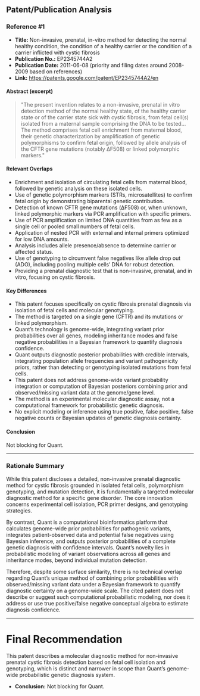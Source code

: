 ## Patent/Publication Analysis

### Reference #1

- **Title:** Non-invasive, prenatal, in-vitro method for detecting the normal healthy condition, the condition of a healthy carrier or the condition of a carrier inflicted with cystic fibrosis
- **Publication No.:** EP2345744A2
- **Publication Date:** 2011-06-08 (priority and filing dates around 2008-2009 based on references)
- **Link:** https://patents.google.com/patent/EP2345744A2/en

#### Abstract (excerpt)

> "The present invention relates to a non-invasive, prenatal in vitro detection method of the normal healthy state, of the healthy carrier state or of the carrier state sick with cystic fibrosis, from fetal cell(s) isolated from a maternal sample comprising the DNA to be tested... The method comprises fetal cell enrichment from maternal blood, their genetic characterization by amplification of genetic polymorphisms to confirm fetal origin, followed by allele analysis of the CFTR gene mutations (notably ΔF508) or linked polymorphic markers."

#### Relevant Overlaps

- Enrichment and isolation of circulating fetal cells from maternal blood, followed by genetic analysis on these isolated cells.
- Use of genetic polymorphism markers (STRs, microsatellites) to confirm fetal origin by demonstrating biparental genetic contribution.
- Detection of known CFTR gene mutations (ΔF508) or, when unknown, linked polymorphic markers via PCR amplification with specific primers.
- Use of PCR amplification on limited DNA quantities from as few as a single cell or pooled small numbers of fetal cells.
- Application of nested PCR with external and internal primers optimized for low DNA amounts.
- Analysis includes allele presence/absence to determine carrier or affected status.
- Use of genotyping to circumvent false negatives like allele drop out (ADO), including pooling multiple cells’ DNA for robust detection.
- Providing a prenatal diagnostic test that is non-invasive, prenatal, and in vitro, focusing on cystic fibrosis.

#### Key Differences

- This patent focuses specifically on cystic fibrosis prenatal diagnosis via isolation of fetal cells and molecular genotyping.
- The method is targeted on a single gene (CFTR) and its mutations or linked polymorphism.
- Quant’s technology is genome-wide, integrating variant prior probabilities over all genes, modeling inheritance modes and false negative probabilities in a Bayesian framework to quantify diagnosis confidence.
- Quant outputs diagnostic posterior probabilities with credible intervals, integrating population allele frequencies and variant pathogenicity priors, rather than detecting or genotyping isolated mutations from fetal cells.
- This patent does not address genome-wide variant probability integration or computation of Bayesian posteriors combining prior and observed/missing variant data at the genome/gene level.
- The method is an experimental molecular diagnostic assay, not a computational framework for probabilistic genetic diagnosis.
- No explicit modeling or inference using true positive, false positive, false negative counts or Bayesian updates of genetic diagnosis certainty.

#### Conclusion

Not blocking for Quant.

---

### Rationale Summary

While this patent discloses a detailed, non-invasive prenatal diagnostic method for cystic fibrosis grounded in isolated fetal cells, polymorphism genotyping, and mutation detection, it is fundamentally a targeted molecular diagnostic method for a specific gene disorder. The core innovation concerns experimental cell isolation, PCR primer designs, and genotyping strategies.

By contrast, Quant is a computational bioinformatics platform that calculates genome-wide prior probabilities for pathogenic variants, integrates patient-observed data and potential false negatives using Bayesian inference, and outputs posterior probabilities of a complete genetic diagnosis with confidence intervals. Quant’s novelty lies in probabilistic modeling of variant observations across all genes and inheritance modes, beyond individual mutation detection.

Therefore, despite some surface similarity, there is no technical overlap regarding Quant’s unique method of combining prior probabilities with observed/missing variant data under a Bayesian framework to quantify diagnostic certainty on a genome-wide scale. The cited patent does not describe or suggest such computational probabilistic modeling, nor does it address or use true positive/false negative conceptual algebra to estimate diagnosis confidence.

---

# Final Recommendation

This patent describes a molecular diagnostic method for non-invasive prenatal cystic fibrosis detection based on fetal cell isolation and genotyping, which is distinct and narrower in scope than Quant’s genome-wide probabilistic genetic diagnosis system.

- **Conclusion:** Not blocking for Quant.
